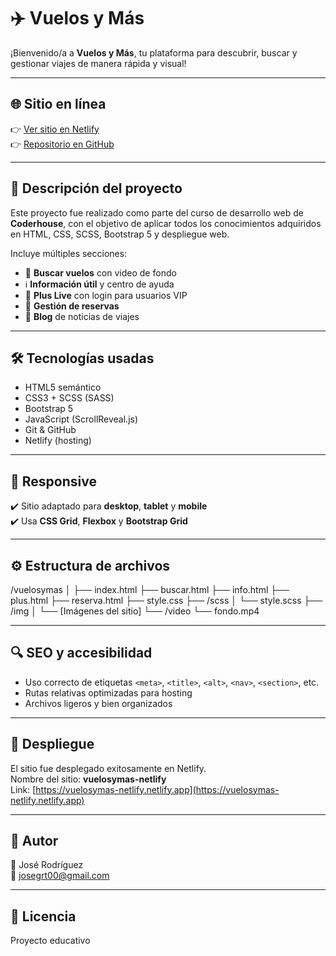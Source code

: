 # ✈️ Vuelos y Más

¡Bienvenido/a a **Vuelos y Más**, tu plataforma para descubrir, buscar y gestionar viajes de manera rápida y visual!

---

## 🌐 Sitio en línea

👉 [Ver sitio en Netlify](https://vuelosymas-netlify.netlify.app)  
👉 [Repositorio en GitHub](https://github.com/josegrt1/vuelosymas)

---

## 📄 Descripción del proyecto

Este proyecto fue realizado como parte del curso de desarrollo web de **Coderhouse**, con el objetivo de aplicar todos los conocimientos adquiridos en HTML, CSS, SCSS, Bootstrap 5 y despliegue web.

Incluye múltiples secciones:

- 🧭 **Buscar vuelos** con video de fondo
- ℹ️ **Información útil** y centro de ayuda
- 🌟 **Plus Live** con login para usuarios VIP
- 📑 **Gestión de reservas**
- 📰 **Blog** de noticias de viajes

---

## 🛠️ Tecnologías usadas

- HTML5 semántico
- CSS3 + SCSS (SASS)
- Bootstrap 5
- JavaScript (ScrollReveal.js)
- Git & GitHub
- Netlify (hosting)

---

## 📱 Responsive

✔️ Sitio adaptado para **desktop**, **tablet** y **mobile**  
✔️ Usa **CSS Grid**, **Flexbox** y **Bootstrap Grid**

---

## ⚙️ Estructura de archivos

/vuelosymas
│
├── index.html
├── buscar.html
├── info.html
├── plus.html
├── reserva.html
├── style.css
├── /scss
│ └── style.scss
├── /img
│ └── [Imágenes del sitio]
└── /video
└── fondo.mp4

---

## 🔍 SEO y accesibilidad

- Uso correcto de etiquetas `<meta>`, `<title>`, `<alt>`, `<nav>`, `<section>`, etc.
- Rutas relativas optimizadas para hosting
- Archivos ligeros y bien organizados

---

## 🚀 Despliegue

El sitio fue desplegado exitosamente en Netlify.  
Nombre del sitio: **vuelosymas-netlify**  
Link: [https://vuelosymas-netlify.netlify.app](https://vuelosymas-netlify.netlify.app)

---

## 🙌 Autor

👤 José Rodríguez  
📧 josegrt00@gmail.com

---

## 📌 Licencia

Proyecto educativo

